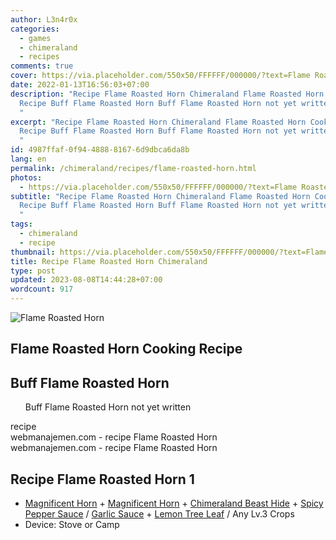 ```yaml
---
author: L3n4r0x
categories:
  - games
  - chimeraland
  - recipes
comments: true
cover: https://via.placeholder.com/550x50/FFFFFF/000000/?text=Flame Roasted Horn
date: 2022-01-13T16:56:03+07:00
description: "Recipe Flame Roasted Horn Chimeraland Flame Roasted Horn Cooking
  Recipe Buff Flame Roasted Horn Buff Flame Roasted Horn not yet written recipe
  "
excerpt: "Recipe Flame Roasted Horn Chimeraland Flame Roasted Horn Cooking
  Recipe Buff Flame Roasted Horn Buff Flame Roasted Horn not yet written recipe
  "
id: 4987ffaf-0f94-4888-8167-6d9dbca6da8b
lang: en
permalink: /chimeraland/recipes/flame-roasted-horn.html
photos:
  - https://via.placeholder.com/550x50/FFFFFF/000000/?text=Flame Roasted Horn
subtitle: "Recipe Flame Roasted Horn Chimeraland Flame Roasted Horn Cooking
  Recipe Buff Flame Roasted Horn Buff Flame Roasted Horn not yet written recipe
  "
tags:
  - chimeraland
  - recipe
thumbnail: https://via.placeholder.com/550x50/FFFFFF/000000/?text=Flame Roasted Horn
title: Recipe Flame Roasted Horn Chimeraland
type: post
updated: 2023-08-08T14:44:28+07:00
wordcount: 917
---
```


<link
  rel="stylesheet"
  href="https://rawcdn.githack.com/dimaslanjaka/Web-Manajemen/870a349/css/bootstrap-5-3-0-alpha3-wrapper.css"
/>
<section id="bootstrap-wrapper">
  <div data-bs-theme="dark">
    <div class="card mb-2">
      <div class="card-body">
        <div class="row g-0">
          <div class="col-sm-4 position-relative mb-2">
            <img
              src="https://via.placeholder.com/600"
              class="card-img fit-cover w-100 h-100"
              alt="Flame Roasted Horn"
              data-fancybox="true"
            />
          </div>
          <div class="col-sm-8 mb-2">
            <div class="card-body">
              <div class="d-flex flex-row align-items-center mb-3">
                <h2 class="fs-5">Flame Roasted Horn Cooking Recipe</h2>
              </div>
              <h2 class="card-title fs-5">Buff Flame Roasted Horn</h2>
              <div class="card-text">
                <ul>
                  Buff Flame Roasted Horn not yet written
                </ul>
              </div>
              <span class="badge rounded-pill">recipe</span>
            </div>
            <div class="card-footer text-end text-muted mt-auto">
              webmanajemen.com - recipe Flame Roasted Horn
            </div>
          </div>
        </div>
      </div>
      <div class="card-footer text-end text-muted">
        webmanajemen.com - recipe Flame Roasted Horn
      </div>
    </div>
    <div class="row mb-2">
      <div class="col-12 col-lg-6 recipe-item mb-2">
        <div class="card">
          <div class="card-body">
            <h2 class="card-title fs-5">Recipe Flame Roasted Horn 1</h2>
            <div class="card-text">
              <ul>
                <li>
                  <a
                    class="text-decoration-none text-primary"
                    href="/chimeraland/materials/magnificent-horn.html"
                    >Magnificent Horn</a
                  ><span> + </span
                  ><a
                    class="text-decoration-none text-primary"
                    href="/chimeraland/materials/magnificent-horn.html"
                    >Magnificent Horn</a
                  ><span> + </span
                  ><a
                    class="text-decoration-none text-primary"
                    href="/chimeraland/materials/chimeraland-beast-hide.html"
                    >Chimeraland Beast Hide</a
                  ><span> + </span
                  ><a
                    class="text-decoration-none text-primary"
                    href="/chimeraland/recipes/spicy-pepper-sauce.html"
                    >Spicy Pepper Sauce</a
                  ><span> / </span
                  ><a
                    class="text-decoration-none text-primary"
                    href="/chimeraland/recipes/garlic-sauce.html"
                    >Garlic Sauce</a
                  ><span> + </span
                  ><a
                    class="text-decoration-none text-primary"
                    href="/chimeraland/materials/lemon-tree-leaf.html"
                    >Lemon Tree Leaf</a
                  ><span> / </span>Any Lv.3 Crops
                </li>
                <li>Device: Stove or Camp</li>
              </ul>
            </div>
          </div>
        </div>
      </div>
    </div>
  </div>
</section>